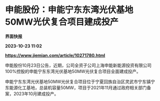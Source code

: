 # 申能股份：申能宁东东湾光伏基地50MW光伏复合项目建成投产
**界面快报**

**2023-10-23 11:02**

**https://www.jiemian.com/article/10271780.html**

申能股份10月23日公告，近期，公司全资子公司上海申能新能源投资有限公司100%控股的申能宁东东湾光伏基地50MW光伏复合项目全面建成投产。

申能宁东东湾光伏基地50MW光伏复合项目位于宁夏回族自治区灵武市宁东镇宁东能源化工基地，总装机容量50MW，项目于2021年11月通过政府相关部门备案，2023年10月建成投产。